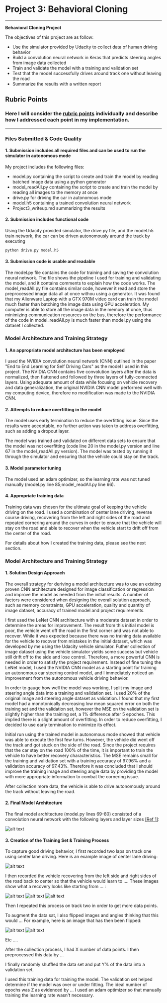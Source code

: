 # **Project 3: Behavioral Cloning** 

---

**Behavioral Cloning Project**

The objectives of this project are as follow:
* Use the simulator provided by Udacity to collect data of human driving behavior
* Build a convolution neural network in Keras that predicts steering angles from image data collected
* Train and validate the model with a training and validation set
* Test that the model successfully drives around track one without leaving the road
* Summarize the results with a written report


[//]: # (Image References)

[image1]: ./images/center_2017_11_25_18_25_27_636.jpg "Center Camera View"
[image2]: ./images/left_2017_11_25_18_25_27_636.jpg "Left Camera View"
[image3]: ./images/right_2017_11_25_18_25_27_636.jpg "Right Camera View"
[image4]: ./images/center_2017_11_25_18_49_34_669.jpg "Reverse Course Center Camera View"
[image5]: ./images/left_2017_11_25_18_49_34_669.jpg "Reverse Course Left Camera View"
[image6]: ./images/right_2017_11_25_18_49_34_669.jpg "Reverse Course Right Camera View"
[image7]: ./images/NVIDIA.png "NVIDIA Autonomous Car CNN Model"

## Rubric Points
### Here I will consider the [rubric points](https://review.udacity.com/#!/rubrics/432/view) individually and describe how I addressed each point in my implementation.  

---
### Files Submitted & Code Quality

#### 1. Submission includes all required files and can be used to run the simulator in autonomous mode

My project includes the following files:
* model.py containing the script to create and train the model by reading batched image data using a python generator
* model_readAll.py containing the script to create and train the model by reading all images to the memory at once
* drive.py for driving the car in autonomous mode
* model.h5 containing a trained convolution neural network 
* Project3_writeup.md summarizing the results

#### 2. Submission includes functional code
Using the Udacity provided simulator, the drive.py file, and the model.h5 train network, the car can be driven autonomously around the track by executing 
```sh
python drive.py model.h5
```

#### 3. Submission code is usable and readable

The model.py file contains the code for training and saving the convolution neural network. The file shows the pipeline I used for training and validating the model, and it contains comments to explain how the code works.
The model_readAll.py file contains similar code, however it read and store the preprocessed image data all at once withou using a generator.  It was found that my Alienware Laptop with a GTX 970M video card can train the model much faster than batching the image data using GPU acceleration.  My computer is able to store all the image data in the memory at once, thus minimizing communication resources on the bus, therefore the performance of the code in model_readAll.py is much faster than model.py using the dataset I collected.

### Model Architecture and Training Strategy

#### 1. An appropriate model architecture has been employed

I used the NVIDIA convolution neural network (CNN) outlined in the paper "End to End Learning for Self Driving Cars" as the model I used in this project.  The NVIDIA CNN contains five convolution layers after the data is normalized, then flattened and followed by three layers of fully-connected layers.
Using adequate amount of data while focusing on vehicle recovery and data generalization, the original NVIDIA CNN model performed well with my computing device, therefore no modification was made to the NVIDIA CNN.

#### 2. Attempts to reduce overfitting in the model

The model uses early termination to reduce the overfitting issue.  Since the results were acceptable, no further action was taken to address overfitting, such as adding a dropout layer.

The model was trained and validated on different data sets to ensure that the model was not overfitting (code line 20 in the model.py version and line 67 in the model_readAll.py version). The model was tested by running it through the simulator and ensuring that the vehicle could stay on the track.

#### 3. Model parameter tuning

The model used an adam optimizer, so the learning rate was not tuned manually (model.py line 85;model_readAll.py line 66).

#### 4. Appropriate training data

Training data was chosen for the ultimate goal of keeping the vehicle driving on the road. I used a combination of center lane driving, reverse course driving, recovering from the left and right sides of the road and  repeated cornering around the curves in order to ensure that the vehicle will stay on the road and able to recover when the vehicle start to drift off from the center of the road.  

For details about how I created the training data, please see the next section. 

### Model Architecture and Training Strategy

#### 1. Solution Design Approach

The overall strategy for deriving a model architecture was to use an existing proven CNN architecture designed for image classification or regression and improve the model as needed from the initial results.  A number of factors were considered when designing the overall solution approach, such as memory constraints, GPU acceleration, quality and quantity of image dataset, accuracy of trained model and project requirements.

I first used the LeNet CNN architecture with a moderate dataset in order to determine the areas for improvement.  The result from this initial model is poor, the vehicle went off the road in the first corner and was not able to recover.  While it was expected because there was no training data available for the vehicle to recover from mistakes in the initial dataset, which was developed by me using the Udacity vehicle simulator.  Futher collection of image dataset using the vehicle simulator yields some success but vehicle still drift off to the side and lose control.  Therefore, a more powerful CNN is needed in order to satisfy the project requirement.  Instead of fine tuning the LeNet model, I used the NVIDIA CNN model as a starting point for training an autonomous car steering control model, and I immediately noticed an improvement from the autonomous vehicle driving behavior.  

In order to gauge how well the model was working, I split my image and steering angle data into a training and validation set. I used 20% of the original image and steering angle dataset as validation.  I found that my first model had a monotonically decreasing low mean squared error on both the training set and the validation set, however the MSE on the validation set is slightly higher than the training set, a 1% difference after 5 epoches. This implied there is a slight amount of overfitting. In order to reduce overfitting, I decided to use early termination to minimize its effect.

Initial run using the trained model in autonomous mode showed that vehicle was able to execute the first few turns.  However, the vehicle did went off the track and got stuck on the side of the road.  Since the project requires that the car stay on the road 100% of the time, it is important to train the vehicle to have better recovery characteristics.  The MSE remains small for the training and validation set with a training accuracy of 97.96% and a validation accuracy of 97.43%.  Therefore it was concluded that I should improve the training image and steering angle data by providing the model with more appropriate information to combat the cornering issue.

After collection more data, the vehicle is able to drive autonomously around the track without leaving the road.

#### 2. Final Model Architecture

The final model architecture (model.py lines 69-80) consisted of a convolution neural network with the following layers and layer sizes [[Ref 1]](https://images.nvidia.com/content/tegra/automotive/images/2016/solutions/pdf/end-to-end-dl-using-px.pdf):

![alt text][image7]

#### 3. Creation of the Training Set & Training Process

To capture good driving behavior, I first recorded two laps on track one using center lane driving. Here is an example image of center lane driving:

![alt text][image2]

I then recorded the vehicle recovering from the left side and right sides of the road back to center so that the vehicle would learn to .... These images show what a recovery looks like starting from ... :

![alt text][image3]
![alt text][image4]
![alt text][image5]

Then I repeated this process on track two in order to get more data points.

To augment the data sat, I also flipped images and angles thinking that this would ... For example, here is an image that has then been flipped:

![alt text][image6]
![alt text][image7]

Etc ....

After the collection process, I had X number of data points. I then preprocessed this data by ...


I finally randomly shuffled the data set and put Y% of the data into a validation set. 

I used this training data for training the model. The validation set helped determine if the model was over or under fitting. The ideal number of epochs was Z as evidenced by ... I used an adam optimizer so that manually training the learning rate wasn't necessary.
